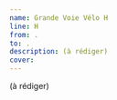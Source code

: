 ```yaml
---
name: Grande Voie Vélo H
line: H
from: .
to: .
description: (à rédiger)
cover:
---
```


(à rédiger)
